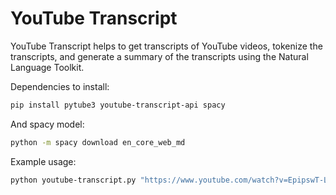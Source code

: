 # YouTube Transcript

YouTube Transcript helps to get transcripts of YouTube videos, tokenize the transcripts, and generate a summary of 
the transcripts using the Natural Language Toolkit.  

Dependencies to install:

```bash
pip install pytube3 youtube-transcript-api spacy
```

And spacy model:

```bash
python -m spacy download en_core_web_md
```

Example usage:

```bash
python youtube-transcript.py "https://www.youtube.com/watch?v=EpipswT-LuE&ab_channel=TED" out/transcript.txt out/summary.txt
```
